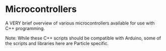 # Microcontrollers
A VERY brief overview of various microcontrollers available for use with C++ programming.

Note: While these C++ scripts should be compatible with Arduino, some of the scripts and libraries here are Particle specific.
